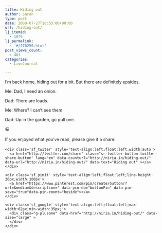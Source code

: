 ```yaml
---
title: Hiding out
author: Sarah
type: post
date: 2008-07-27T18:53:00+00:00
url: /hiding-out/
lj_itemid:
  - 1079
lj_permalink:
  - '#/276250.html'
post_views_count:
  - 481
categories:
  - LiveJournal

---
```

<div id="fb-root">
</div>

I&#8217;m back home, hiding out for a bit. But there are definitely upsides. 

Me: Dad, I need an onion.

Dad: There are loads.

Me: Where? I can&#8217;t see them.

Dad: Up in the garden, go pull one.

😀

<div class='sfsi_Sicons' style='width: 100%; display: inline-block; vertical-align: middle; text-align:left'>
  <div style='margin:0px 8px 0px 0px; line-height: 24px'>
    <span>If you enjoyed what you've read, please give it a share:</span>
  </div>
  
  <div class='sfsi_socialwpr'>
    <div class='sf_fb' style='text-align:left;width:125px'>
      <div class="fb-like" href="http://niria.in/hiding-out/" width="180" send="false" showfaces="false"  action="like" data-share="true"data-layout="button_count" >
      </div>
    </div>
    
    <div class='sf_twiter' style='text-align:left;float:left;width:auto'>
      <a href="http://twitter.com/share" class="sr-twitter-button twitter-share-button" lang="en" data-counturl="http://niria.in/hiding-out/" data-url="http://niria.in/hiding-out/" data-text="Hiding out" ></a>
    </div>
    
    <div class='sf_pinit' style='text-align:left;float:left;line-height: 20px;width:100px'>
      <a href="https://www.pinterest.com/pin/create/button/?url=&media=&description=" data-pin-do="buttonPin" data-pin-save="true"data-pin-count="beside"></a>
    </div>
    
    <div class='sf_google' style='text-align:left;float:left;max-width:62px;min-width:35px;'>
      <div class="g-plusone" data-href="http://niria.in/hiding-out/" data-size="large" >
      </div>
    </div>
  </div>
</div>